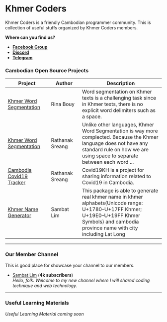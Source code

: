 # Khmer Coders

Khmer Coders is a friendly Cambodian programmer community. This is collection of useful stuffs organized by Khmer Coders members.

**Where can you find us?**
- [**Facebook Group**](https://www.facebook.com/groups/1104437376352783)
- [**Discord**](https://discordapp.com/invite/aebeNTE)
- [**Telegram**](https://t.me/KhmerCoders)

### Cambodian Open Source Projects

| Project<img width=300/> | Author<img width=200/> | Description<br/><img width=1/>
| --- | --- | --- |
| [Khmer Word Segmentation](https://github.com/rinabuoy/KhmerNLP) | Rina Bouy| Word segmentation on Khmer texts is a challenging task since in Khmer texts, there is no explicit word delimiters such as a space.
| [Khmer Word Segmentation](https://github.com/RathanakSreang/KhmerWordSegmentation) | Rathanak Sreang | Unlike other languages, Khmer Word Segmentation is way more complected. Because the Khmer language does not have any standard rule on how we are using space to separate between each word ... |
| [Cambodia Covid19 Tracker](https://github.com/RathanakSreang/cambodia-covid19-tracker) | Rathanak Sreang | Covid19KH is a project for sharing information related to Covid19 in Cambodia. |
| [Khmer Name Generator](https://github.com/sambatlim/khmer-name-generator) | Sambat Lim | This package is able to generate real khmer name in khmer alphabets(Unicode range: U+1780–U+17FF Khmer; U+19E0–U+19FF Khmer Symbols) and cambodia province name with city including Lat Long |

----

### Our Member Channel

This is good place for showcase your channel to our members.

- [Sambat Lim](https://www.youtube.com/channel/UCs4y2CueccxT6ZmAAlZkBNQ) (**4k subscribers**)
<br />*Hello, folk. Welcome to my new channel where I will shared coding technique and web technology.*

---

### Useful Learning Materials
*Useful Learning Material coming soon*

